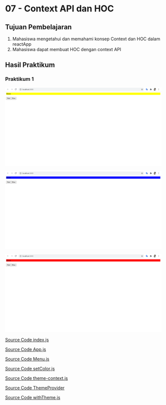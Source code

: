 # 07 - Context API dan HOC

## Tujuan Pembelajaran

1. Mahasiswa mengetahui dan memahami konsep Context dan HOC dalam reactApp
2. Mahasiswa dapat membuat HOC dengan context API

## Hasil Praktikum

### Praktikum 1

![contoh gambar](img/kuning.png)

![contoh gambar](img/blue.png)

![contoh gambar](img/red.png)

[Source Code index.js](../../src/07_Context_dan_HOC/index.js)

[Source Code App.js](../../src/07_Context_dan_HOC/App.js)

[Source Code Menu.js](../../src/07_Context_dan_HOC/Menu.js)

[Source Code setColor.js](../../src/07_Context_dan_HOC/setColor.js)

[Source Code theme-context.js](../../src/07_Context_dan_HOC/theme-context.js)

[Source Code ThemeProvider](../../src/07_Context_dan_HOC/ThemeProvider.js)

[Source Code withTheme.js](../../src/07_Context_dan_HOC/withTheme.js)